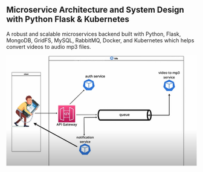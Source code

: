 ## Microservice Architecture and System Design with Python Flask & Kubernetes

A robust and scalable microservices backend built with Python, Flask, MongoDB, GridFS, MySQL, RabbitMQ, Docker, and Kubernetes which helps convert videos to audio mp3 files.

![System design](system_design.png)
